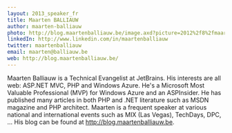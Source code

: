 ```yaml
---
layout: 2013_speaker_fr
title: Maarten BALLIAUW
author: maarten-balliauw
photo: http://blog.maartenballiauw.be/image.axd?picture=2012%2f8%2fmaarten-small.jpg
linkedIn: http://www.linkedin.com/in/maartenballiauw
twitter: maartenballiauw
email: maarten@balliauw.be
web: http://blog.maartenballiauw.be/
---
```


Maarten Balliauw is a Technical Evangelist at JetBrains. His interests are all web: ASP.NET MVC, PHP and Windows Azure. He's a Microsoft Most Valuable Professional (MVP) for Windows Azure and an ASPInsider. He has published many articles in both PHP and .NET literature such as MSDN magazine and PHP architect. Maarten is a frequent speaker at various national and international events such as MIX (Las Vegas), TechDays, DPC, ... His blog can be found at http://blog.maartenballiauw.be.